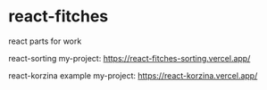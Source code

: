 # react-fitches
react parts for work

react-sorting my-project: https://react-fitches-sorting.vercel.app/

react-korzina example my-project: https://react-korzina.vercel.app/
